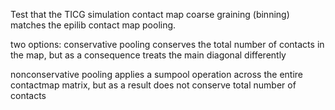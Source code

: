 
Test that the TICG simulation contact map coarse graining (binning) matches the 
epilib contact map pooling.

two options:
conservative pooling conserves the total number of contacts in the map,
but as a consequence treats the main diagonal differently

nonconservative pooling applies a sumpool operation across the entire
contactmap matrix, but as a result does not conserve total number
of contacts

